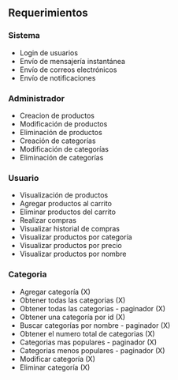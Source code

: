 ## Requerimientos 

### Sistema 
- Login de usuarios
- Envío de mensajería instantánea 
- Envío de correos electrónicos
- Envío de notificaciones

### Administrador
- Creacion de productos
- Modificación de productos
- Eliminación de productos
- Creación de categorías
- Modificación de categorías
- Eliminación de categorías


### Usuario
- Visualización de productos
- Agregar productos al carrito
- Eliminar productos del carrito
- Realizar compras
- Visualizar historial de compras
- Visualizar productos por categoría
- Visualizar productos por precio
- Visualizar productos por nombre

### Categoria
- Agregar categoría (X)
- Obtener todas las categorias (X)
- Obtener todas las categorias - paginador (X)
- Obtener una categoría por id (X)
- Buscar categorías por nombre - paginador (X)
- Obtener el numero total de categorias (X)
- Categorias mas populares - paginador (X)
- Categorias menos populares - paginador (X)
- Modificar categoría (X)
- Eliminar categoría (X)